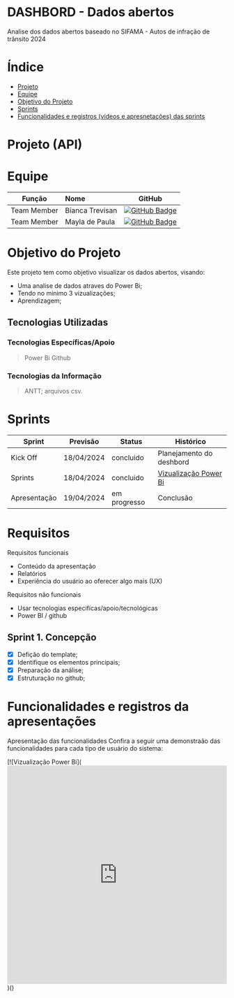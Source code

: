 # DASHBORD - Dados abertos

Analise dos dados abertos baseado no SIFAMA - Autos de infração de trânsito 2024 

# Índice

* [Projeto](#projeto-template)
* [Equipe](#equipe)
* [Objetivo do Projeto](#objetivo-do-projeto)
* [Sprints](#Sprints)
* [Funcionalidades e registros (vídeos e apresnetações) das sprints](#uncionalidades-e-registros-(vídeos-e-apresnetações)-das-sprints)


# Projeto (API) 

# Equipe
|    Função     | Nome                                  |                                                                                                                                                      GitHub                                                                                                                                                      |
| :-----------: | :------------------------------------ | :-------------------------------------------------------------------------------------------------------------------------------------------------------------------------------------------------------------------------------------------------------------------------------------------------------------------------: |
| Team Member  | Bianca Trevisan            | [![GitHub Badge](https://img.shields.io/badge/GitHub-111217?style=flat-square&logo=github&logoColor=white)](https://github.com/BiaTrevisan)              |    
| Team Member  | Mayla de Paula             | [![GitHub Badge](https://img.shields.io/badge/GitHub-111217?style=flat-square&logo=github&logoColor=white)](https://github.com/mayladpaula)          |

# Objetivo do Projeto
Este projeto tem como objetivo visualizar os dados abertos, visando:
* Uma analise de dados atraves do Power Bi;
* Tendo no minimo 3 vizualizações;
* Aprendizagem;

## Tecnologias Utilizadas

 ### Tecnologias Específicas/Apoio
 > Power Bi
 > Github
  
 ### Tecnologias da Informação
 > ANTT; arquivos csv.

# Sprints

Sprint | Previsão | Status| Histórico|
|------|--------|------|--------|
|Kick Off | 18/04/2024 | concluido| Planejamento do deshbord | 
|Sprints | 18/04/2024 | concluido| [Vizualização Power Bi](https://fatecsjc-prd.azurewebsites.net/downloads/estagio/modelo_relatorio_estagio_gpi.docx) | 
|Apresentação|  19/04/2024| em progresso | Conclusão | 


# Requisitos

Requisitos funcionais 
- Conteúdo da apresentação   
- Relatórios 
- Experiência do usuário ao oferecer algo mais (UX)

  
Requisitos não funcionais
- Usar tecnologias especifícas/apoio/tecnológicas
- Power BI / github


## Sprint 1. Concepção
- [x] Defição do template;
- [x] Identifique os elementos principais;
- [x] Preparação da análise;
- [x] Estruturação no github;

# Funcionalidades e registros da apresentações

Apresentação das funcionalidades
Confira a seguir uma demonstraão das funcionalidades para cada tipo de usuário do sistema:


[![Vizualização Power Bi](<iframe width="760px" height="500px" src="https://sway.cloud.microsoft/s/KhgAxYDQD2aBQZMe/embed" frameborder="0" marginheight="0" marginwidth="0" max-width="100%" sandbox="allow-forms allow-modals allow-orientation-lock allow-popups allow-same-origin allow-scripts" scrolling="no" style="border: none; max-width: 100%; max-height: 100vh" allowfullscreen mozallowfullscreen msallowfullscreen webkitallowfullscreen></iframe>)()


